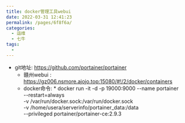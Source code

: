 ```yaml
---
title: docker管理工具webui
date: 2022-03-31 12:41:23
permalink: /pages/6f8f6a/
categories:
  - 运维
  - 七牛
tags:
  - 
---
```


* git地址: https://github.com/portainer/portainer
  * 赣州webui : https://gz006.nsmore.ajojo.top:15080/#!/2/docker/containers
  * docker命令:
    * 
docker run -it -d -p 19000:9000 --name portainer \
    --restart=always \
    -v /var/run/docker.sock:/var/run/docker.sock \
    -v /home/usera/serverinfo/portainer_data:/data \
    --privileged portainer/portainer-ce:2.9.3
